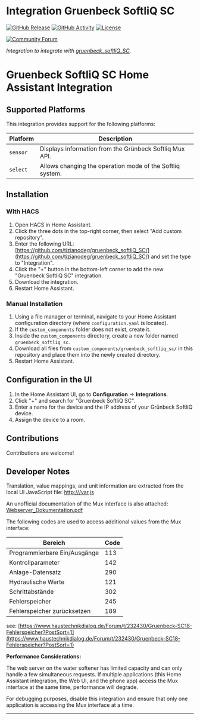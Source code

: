 # Integration Gruenbeck SoftliQ SC

[![GitHub Release][releases-shield]][releases]
[![GitHub Activity][commits-shield]][commits]
[![License][license-shield]](LICENSE)

[![Community Forum][forum-shield]][forum]

_Integration to integrate with [gruenbeck_softliQ_SC][gruenbeck_softliQ_SC]._

# Gruenbeck SoftliQ SC Home Assistant Integration

## Supported Platforms

This integration provides support for the following platforms:

| Platform  | Description |
|-----------|------------|
| `sensor`  | Displays information from the Grünbeck Softliq Mux API. |
| `select`  | Allows changing the operation mode of the Softliq system. |

## Installation

### With HACS

1. Open HACS in Home Assistant.
2. Click the three dots in the top-right corner, then select "Add custom repository".
3. Enter the following URL: [https://github.com/tizianodeg/gruenbeck_softliQ_SC/](https://github.com/tizianodeg/gruenbeck_softliQ_SC/) and set the type to "Integration".
4. Click the "+" button in the bottom-left corner to add the new "Gruenbeck SoftliQ SC" integration.
5. Download the integration.
6. Restart Home Assistant.

### Manual Installation

1. Using a file manager or terminal, navigate to your Home Assistant configuration directory (where `configuration.yaml` is located).
2. If the `custom_components` folder does not exist, create it.
3. Inside the `custom_components` directory, create a new folder named `gruenbeck_softliq_sc`.
4. Download all files from `custom_components/gruenbeck_softliq_sc/` in this repository and place them into the newly created directory.
5. Restart Home Assistant.

## Configuration in the UI

1. In the Home Assistant UI, go to **Configuration** → **Integrations**.
2. Click "+" and search for "Gruenbeck SoftliQ SC".
3. Enter a name for the device and the IP address of your Grünbeck SoftliQ device.
4. Assign the device to a room.

## Contributions

Contributions are welcome! 

## Developer Notes

Translation, value mappings, and unit information are extracted from the local UI JavaScript file:
[http://<device-ip>/var.js](http://<device-ip>/var.js)

An unofficial documentation of the Mux interface is also attached:
[Webserver_Dokumentation.pdf](Webserver_Dokumentation.pdf)

The following codes are used to access additional values from the Mux interface:

| Bereich                     | Code |
|-----------------------------|------|
| Programmierbare Ein/Ausgänge | 113  |
| Kontrollparameter           | 142  |
| Anlage-Datensatz            | 290  |
| Hydraulische Werte          | 121  |
| Schrittabstände             | 302  |
| Fehlerspeicher              | 245  |
| Fehlerspeicher zurücksetzen | 189  |

see: [https://www.haustechnikdialog.de/Forum/t/232430/Gruenbeck-SC18-Fehlerspeicher?PostSort=1](https://www.haustechnikdialog.de/Forum/t/232430/Gruenbeck-SC18-Fehlerspeicher?PostSort=1)

**Performance Considerations:**

The web server on the water softener has limited capacity and can only handle a few simultaneous requests. If multiple applications (this Home Assistant integration, the Web UI, and the phone app) access the Mux interface at the same time, performance will degrade.

For debugging purposes, disable this integration and ensure that only one application is accessing the Mux interface at a time.



***

[gruenbeck_softliQ_SC]: https://github.com/tizianodeg/gruenbeck_softliQ_SC
[commits-shield]: https://img.shields.io/github/commit-activity/y/tizianodeg/gruenbeck_softliQ_SC.svg?style=for-the-badge
[commits]: https://github.com/tizianodeg/gruenbeck_softliQ_SC/commits/main
[exampleimg]: example.png
[forum-shield]: https://img.shields.io/badge/community-forum-brightgreen.svg?style=for-the-badge
[forum]: https://community.home-assistant.io/
[license-shield]: https://img.shields.io/github/license/tizianodeg/gruenbeck_softliQ_SC.svg?style=for-the-badge
[releases-shield]: https://img.shields.io/github/release/tizianodeg/gruenbeck_softliQ_SC.svg?style=for-the-badge
[releases]: https://github.com/tizianodeg/gruenbeck_softliQ_SC/releases